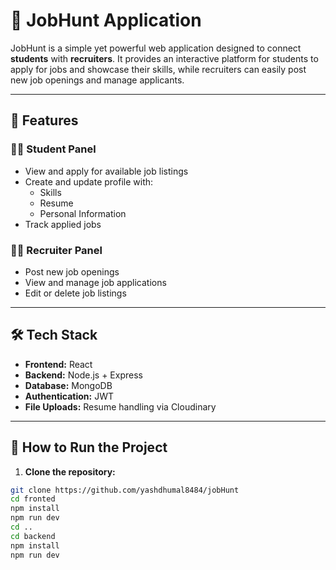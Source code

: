# 🎯 JobHunt Application

JobHunt is a simple yet powerful web application designed to connect **students** with **recruiters**. It provides an interactive platform for students to apply for jobs and showcase their skills, while recruiters can easily post new job openings and manage applicants.

---

## 🚀 Features

### 👨‍🎓 Student Panel
- View and apply for available job listings
- Create and update profile with:
  - Skills
  - Resume
  - Personal Information
- Track applied jobs

### 🧑‍💼 Recruiter Panel
- Post new job openings
- View and manage job applications
- Edit or delete job listings

---

## 🛠️ Tech Stack

- **Frontend:** React
- **Backend:** Node.js + Express 
- **Database:** MongoDB 
- **Authentication:** JWT
- **File Uploads:** Resume handling via Cloudinary

---

## 📝 How to Run the Project

1. **Clone the repository:**

```bash
git clone https://github.com/yashdhumal8484/jobHunt
cd fronted
npm install
npm run dev
cd ..
cd backend
npm install
npm run dev


